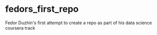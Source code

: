 fedors_first_repo
=================

Fedor Duzhin's first attempt to create a repo as part of his data science coursera track
